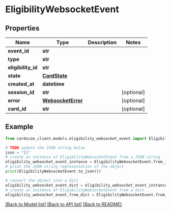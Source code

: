 # EligibilityWebsocketEvent


## Properties

Name | Type | Description | Notes
------------ | ------------- | ------------- | -------------
**event_id** | **str** |  | 
**type** | **str** |  | 
**eligibility_id** | **str** |  | 
**state** | [**CardState**](CardState.md) |  | 
**created_at** | **datetime** |  | 
**session_id** | **str** |  | [optional] 
**error** | [**WebsocketError**](WebsocketError.md) |  | [optional] 
**card_id** | **str** |  | [optional] 

## Example

```python
from cardscan_client.models.eligibility_websocket_event import EligibilityWebsocketEvent

# TODO update the JSON string below
json = "{}"
# create an instance of EligibilityWebsocketEvent from a JSON string
eligibility_websocket_event_instance = EligibilityWebsocketEvent.from_json(json)
# print the JSON string representation of the object
print(EligibilityWebsocketEvent.to_json())

# convert the object into a dict
eligibility_websocket_event_dict = eligibility_websocket_event_instance.to_dict()
# create an instance of EligibilityWebsocketEvent from a dict
eligibility_websocket_event_from_dict = EligibilityWebsocketEvent.from_dict(eligibility_websocket_event_dict)
```
[[Back to Model list]](../README.md#documentation-for-models) [[Back to API list]](../README.md#documentation-for-api-endpoints) [[Back to README]](../README.md)


